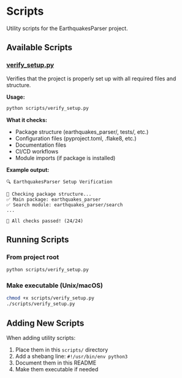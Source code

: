 # Scripts

Utility scripts for the EarthquakesParser project.

## Available Scripts

### [verify_setup.py](verify_setup.py)

Verifies that the project is properly set up with all required files and structure.

**Usage:**

```bash
python scripts/verify_setup.py
```

**What it checks:**

- Package structure (earthquakes_parser/, tests/, etc.)
- Configuration files (pyproject.toml, .flake8, etc.)
- Documentation files
- CI/CD workflows
- Module imports (if package is installed)

**Example output:**

```text
🔍 EarthquakesParser Setup Verification

📁 Checking package structure...
✅ Main package: earthquakes_parser
✅ Search module: earthquakes_parser/search
...

🎉 All checks passed! (24/24)
```

## Running Scripts

### From project root

```bash
python scripts/verify_setup.py
```

### Make executable (Unix/macOS)

```bash
chmod +x scripts/verify_setup.py
./scripts/verify_setup.py
```

## Adding New Scripts

When adding utility scripts:

1. Place them in this `scripts/` directory
2. Add a shebang line: `#!/usr/bin/env python3`
3. Document them in this README
4. Make them executable if needed
